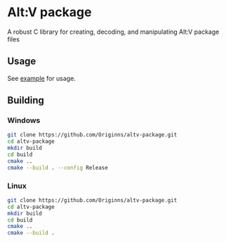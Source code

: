 # Alt:V package

A robust C library for creating, decoding, and manipulating Alt:V package files

## Usage

See [example](./example/example.c) for usage.

## Building

### Windows

```bash
git clone https://github.com/Originns/altv-package.git
cd altv-package
mkdir build
cd build
cmake ..
cmake --build . --config Release
```

### Linux

```bash
git clone https://github.com/Originns/altv-package.git
cd altv-package
mkdir build
cd build
cmake ..
cmake --build .
```
